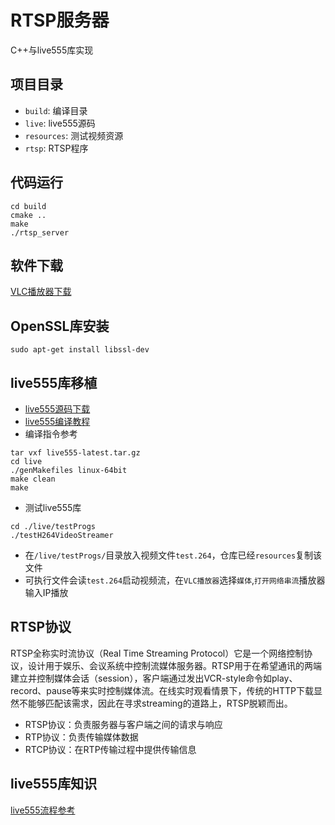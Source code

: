 # RTSP服务器
C++与live555库实现

## 项目目录

- `build`: 编译目录
- `live`: live555源码
- `resources`: 测试视频资源
- `rtsp`: RTSP程序

## 代码运行

```
cd build
cmake ..
make
./rtsp_server
```

## 软件下载
[VLC播放器下载](https://www.videolan.org/vlc/index.zh_CN.html)

## OpenSSL库安装
```
sudo apt-get install libssl-dev
```

## live555库移植

- [live555源码下载](www.live555.com/liveMedia/)
- [live555编译教程](https://juejin.cn/post/7458648750766915603)
- 编译指令参考
```
tar vxf live555-latest.tar.gz
cd live
./genMakefiles linux-64bit
make clean
make
```
- 测试live555库
```
cd ./live/testProgs
./testH264VideoStreamer
```
- 在`/live/testProgs/`目录放入视频文件`test.264`，仓库已经`resources`复制该文件
- 可执行文件会读`test.264`启动视频流，在`VLC播放器`选择`媒体`,`打开网络串流`播放器输入IP播放

## RTSP协议

RTSP全称实时流协议（Real Time Streaming Protocol）它是一个网络控制协议，设计用于娱乐、会议系统中控制流媒体服务器。RTSP用于在希望通讯的两端建立并控制媒体会话（session），客户端通过发出VCR-style命令如play、record、pause等来实时控制媒体流。在线实时观看情景下，传统的HTTP下载显然不能够匹配该需求，因此在寻求streaming的道路上，RTSP脱颖而出。

- RTSP协议：负责服务器与客户端之间的请求与响应
- RTP协议：负责传输媒体数据
- RTCP协议：在RTP传输过程中提供传输信息

## live555库知识

[live555流程参考](https://blog.csdn.net/hey5178/article/details/142629215)

